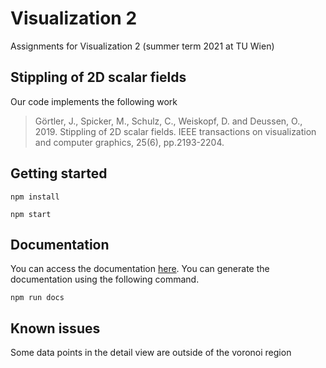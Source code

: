 # Visualization 2

Assignments for Visualization 2 (summer term 2021 at TU Wien)

## Stippling of 2D scalar fields

Our code implements the following work

> Görtler, J., Spicker, M., Schulz, C., Weiskopf, D. and Deussen, O., 2019. Stippling of 2D scalar fields. IEEE transactions on visualization and computer graphics, 25(6), pp.2193-2204.

## Getting started

```
npm install
```

```
npm start
```

## Documentation

You can access the documentation [here](https://jakobtroidl.github.io/vis2/). You can generate the documentation using
the following command.

```
npm run docs
```

## Known issues

Some data points in the detail view are outside of the voronoi region
